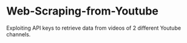 # Web-Scraping-from-Youtube
Exploiting API keys to retrieve data from videos of 2 different Youtube channels.
